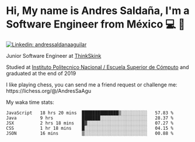 # Hi, My name is Andres Saldaña, I'm a Software Engineer from México :computer: :boy:

[![Linkedin: andressaldanaaguilar](https://img.shields.io/badge/-andressaldanaaguilar-blue?style=flat-square&logo=Linkedin&logoColor=white&link=https://www.linkedin.com/in/thaianebraga/)](https://www.linkedin.com/in/andressaldanaaguilar)

<p>Junior Software Engineer at <a href="https://www.thinkskink.com/">ThinkSkink</a></p>
<p>Studied at <a href="https://en.wikipedia.org/wiki/ESCOM">Instituto Politecnico Nacional / Escuela Superior de Cómputo</a> and graduated at the end of 2019</p>
<p>I like playing chess, you can send me a friend request or challenge me: https://lichess.org/@/AndresSaAgu</p>

<p> My waka time stats: </p>

<!--START_SECTION:waka-->
```text
JavaScript   18 hrs 20 mins  ██████████████▒░░░░░░░░░░   57.83 % 
Java         9 hrs           ███████░░░░░░░░░░░░░░░░░░   28.37 % 
JSX          2 hrs 18 mins   █▓░░░░░░░░░░░░░░░░░░░░░░░   07.27 % 
CSS          1 hr 18 mins    █░░░░░░░░░░░░░░░░░░░░░░░░   04.15 % 
JSON         16 mins         ▒░░░░░░░░░░░░░░░░░░░░░░░░   00.88 % 
```
<!--END_SECTION:waka-->
